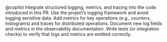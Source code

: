 @copilot Integrate structured logging, metrics, and tracing into the code introduced in this PR. Use the project’s logging framework and avoid logging sensitive data. Add metrics for key operations (e.g., counters, histograms) and traces for distributed operations. Document new log fields and metrics in the observability documentation. Write tests (or integration checks) to verify that logs and metrics are emitted correctly.